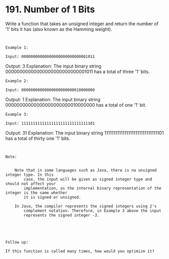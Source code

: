 # 191. Number of 1 Bits

Write a function that takes an unsigned integer and return the number of '1' bits
        it has (also known as the Hamming weight).

     

    Example 1:

    Input: 00000000000000000000000000001011
Output: 3
Explanation: The input binary string 00000000000000000000000000001011 has a total of three '1' bits.

    Example 2:

    Input: 00000000000000000000000010000000
Output: 1
Explanation: The input binary string 00000000000000000000000010000000 has a total of one '1' bit.

    Example 3:

    Input: 11111111111111111111111111111101
Output: 31
Explanation: The input binary string 11111111111111111111111111111101 has a total of thirty one '1' bits.

     

    Note:

    
        Note that in some languages such as Java, there is no unsigned integer type. In this
            case, the input will be given as signed integer type and should not affect your
            implementation, as the internal binary representation of the integer is the same whether
            it is signed or unsigned.
        
        In Java, the compiler represents the signed integers using 2's
            complement notation. Therefore, in Example 3 above the input
            represents the signed integer -3.
        
    

     

    Follow up:

    If this function is called many times, how would you optimize it?